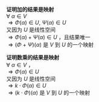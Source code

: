 **证明加的结果是映射**  
$\forall\ \alpha\in V$  
$\Rightarrow\Phi(\alpha)\in U,\ \Psi(\alpha)\in U$  
又因为 $U$ 是线性空间  
$\Rightarrow\Phi(\alpha)+\Psi(\alpha)\in U$ ，且结果唯一  
$\Rightarrow(\Phi+\Psi)(\alpha)$ 是 $V$ 到 $U$ 的一个映射  
  
**证明数乘的结果是映射**  
$\forall\ \alpha\in V$ ，  
$\Rightarrow\Phi(\alpha)\in U$  
又因为 $U$ 是线性空间  
$\Rightarrow k\cdot\Phi(\alpha)\in U$  
$\Rightarrow(k\cdot\Phi)(\alpha)$ 是 $V$ 到 $U$ 的一个映射  
